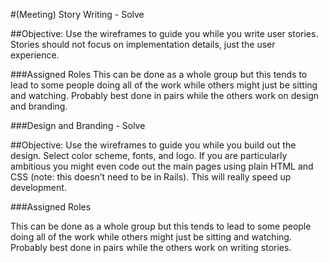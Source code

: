 #(Meeting) Story Writing - Solve

##Objective: Use the wireframes to guide you while you write user stories. Stories should not focus on implementation details, just the user experience.

###Assigned Roles
This can be done as a whole group but this tends to lead to some people doing all of the work while others might just be sitting and watching. Probably best done in pairs while the others work on design and branding.

###Design and Branding - Solve

##Objective: Use the wireframes to guide you while you build out the design. Select color scheme, fonts, and logo. If you are particularly ambitious you might even code out the main pages using plain HTML and CSS (note: this doesn’t need to be in Rails). This will really speed up development.

###Assigned Roles

This can be done as a whole group but this tends to lead to some people doing all of the work while others might just be sitting and watching. Probably best done in pairs while the others work on writing stories.
